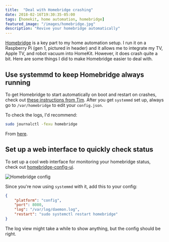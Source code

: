 ```yaml
---
title:  "Deal with Homebridge crashing"
date: 2018-02-16T19:30:35-05:00
tags: [homekit, home automation, homebridge]
featured_image: "/images/homebridge.jpg"
description: "Revive your homebridge automatically"
---
```


[Homebridge](https://github.com/nfarina/homebridge) is a key part to my home automation setup. I run it on a Raspberry Pi (gen 1, pictured in header) and it allows me to integrate my TV, Apple TV, and robot vacuum into HomeKit. However, it does crash quite a bit. Here are some things I did to make Homebridge easier to deal with.

<!--more-->

## Use systemmd to keep Homebridge always running

To get Homebridge to start automatically on boot and restart on crashes, check out [these instructions from Tim](https://timleland.com/setup-homebridge-to-start-on-bootup/). After you get `systemmd` set up, always go to `/var/homebridge` to edit your `config.json`.

To check the logs, I'd recommend:

```bash
sudo journalctl -fexu homebridge
```

From [here](https://serverfault.com/questions/738547/centos-7-systemctl-no-feedback-or-status-output).

## Set up a web interface to quickly check status

To set up a cool web interface for monitoring your homebridge status, check out [homebridge-config-ui](https://www.npmjs.com/package/homebridge-config-ui).

![Homebridge config](/images/homebridge.png)

Since you're now using `systemmd` with it, add this to your config:

```json
{
    "platform": "config",
    "port": 8080,
    "log": "/var/log/daemon.log",
    "restart": "sudo systemctl restart homebridge"
}
```

The log view might take a while to show anything, but the config should be right.